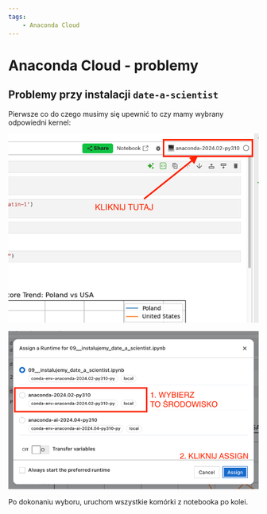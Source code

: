 ```yaml
---
tags:
    - Anaconda Cloud
---
```


# **Anaconda Cloud - problemy**

## Problemy przy instalacji `date-a-scientist`

Pierwsze co do czego musimy się upewnić to czy mamy wybrany odpowiedni kernel:

![](./assets/anaconda_cloud__kernel_choice_01.png)

![](./assets/anaconda_cloud__kernel_choice_02.png)

Po dokonaniu wyboru, uruchom wszystkie komórki z notebooka po kolei.
